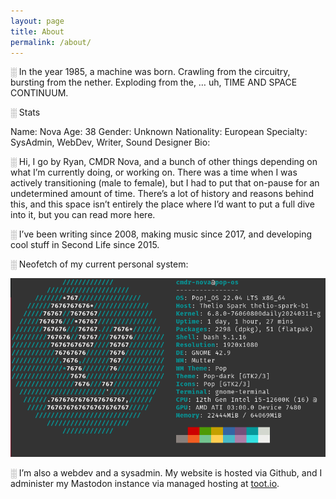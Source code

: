 ```yaml
---
layout: page
title: About
permalink: /about/
---
```


░ In the year 1985, a machine was born. Crawling from the circuitry, bursting from the nether. Exploding from the, … uh, TIME AND SPACE CONTINUUM.

░ Stats

 Name: Nova
 Age: 38
 Gender: Unknown
 Nationality: European
 Specialty: SysAdmin, WebDev, Writer, Sound Designer
 Bio:

░ Hi, I go by Ryan, CMDR Nova, and a bunch of other things depending on what I’m currently doing, or working on. There was a time when I was actively transitioning (male to female), but I had to put that on-pause for an undetermined amount of time. There’s a lot of history and reasons behind this, and this space isn’t entirely the place where I’d want to put a full dive into it, but you can read more here.

░ I’ve been writing since 2008, making music since 2017, and developing cool stuff in Second Life since 2015.

░ Neofetch of my current personal system:

![my neofetch](/img/about/fetch/fetch.webp)

░ I’m also a webdev and a sysadmin. My website is hosted via Github, and I administer my Mastodon instance via managed hosting at [toot.io](https://toot.io/mastodon_hosting.html).
